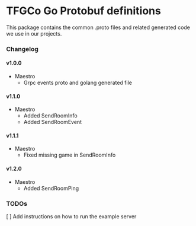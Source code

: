TFGCo Go Protobuf definitions
=============================

This package contains the common .proto files and related generated code we use in our projects.


### Changelog
#### v1.0.0

* Maestro
  * Grpc events proto and golang generated file

#### v1.1.0

* Maestro
  * Added SendRoomInfo
  * Added SendRoomEvent

#### v1.1.1

* Maestro
  * Fixed missing game in SendRoomInfo

#### v1.2.0

* Maestro
  * Added SendRoomPing

### TODOs

[ ] Add instructions on how to run the example server
